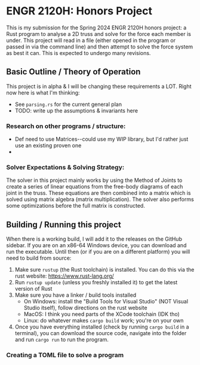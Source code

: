 # ENGR 2120H: Honors Project
This is my submission for the Spring 2024 ENGR 2120H honors project: a Rust program to analyse a 2D truss 
and solve for the force each member is under. This project will read in a file (either opened in the program 
or passed in via the command line) and then attempt to solve the force system as best it can. This is 
expected to undergo many revisions.

## Basic Outline / Theory of Operation
This project is in alpha & I will be changing these requirements a LOT. Right now here is what I'm thinking:
- See ```parsing.rs``` for the current general plan
- TODO: write up the assumptions & invariants here

### Research on other programs / structure:
- Def need to use Matrices--could use my WIP library, but I'd rather just use an existing proven one
- 
### Solver Expectations & Solving Strategy:
The solver in this project mainly works by using the Method of Joints to create a series of linear equations from the
free-body diagrams of each joint in the truss. These equations are then combined into a matrix which is solved using matrix
algebra (matrix multiplication). The solver also performs some optimizations before the full matrix is constructed.

## Building / Running this project
When there is a working build, I will add it to the releases on the GitHub sidebar. If you are on an x86-64 Windows device, you can download and run the executable. Until then (or if you are on a different platform) you will need to build from source:
1) Make sure ```rustup``` (the Rust toolchain) is installed. You can do this via the rust website: https://www.rust-lang.org/
2) Run ```rustup update``` (unless you freshly installed it) to get the latest version of Rust
3) Make sure you have a linker / build tools installed
    - On Windows: install the "Build Tools for Visual Studio" (NOT Visual Studio itself), follow directions on the rust website
    - MacOS: I think you need parts of the XCode toolchain (IDK tho)
    - Linux: do whatever makes ```cargo build``` work; you're on your own
4) Once you have everything installed (check by running ```cargo build``` in a terminal), you can download the source code,
navigate into the folder and run ```cargo run``` to run the program.

### Creating a TOML file to solve a program
